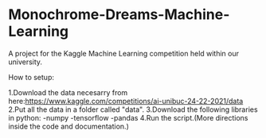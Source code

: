 # Monochrome-Dreams-Machine-Learning
A project for the Kaggle Machine Learning competition held within our university.

How to setup:

1.Download the data necesarry from here:https://www.kaggle.com/competitions/ai-unibuc-24-22-2021/data
2.Put all the data in a folder called "data".
3.Download the following libraries in python:
  -numpy
  -tensorflow
  -pandas
4.Run the script.(More directions inside the code and documentation.)
